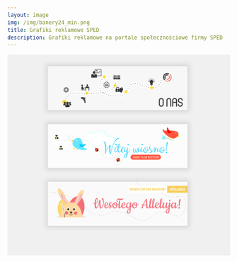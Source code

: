 ```yaml
---
layout: image 
img: /img/banery24_min.png
title: Grafiki reklamowe SPED
description: Grafiki reklamowe na portale społecznościowe firmy SPED
---
```


<img src="/img/banery24.png" alt="">
